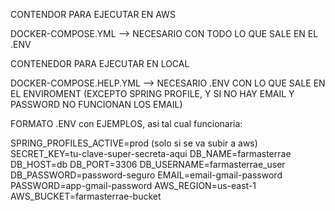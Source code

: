 CONTENDOR PARA EJECUTAR EN AWS

DOCKER-COMPOSE.YML --> NECESARIO CON TODO LO QUE SALE EN EL .ENV

CONTENEDOR PARA EJECUTAR EN LOCAL

DOCKER-COMPOSE.HELP.YML --> NECESARIO .ENV CON LO QUE SALE EN EL ENVIROMENT 
(EXCEPTO SPRING PROFILE, Y SI NO HAY EMAIL Y PASSWORD NO FUNCIONAN LOS EMAIL)



FORMATO .ENV con EJEMPLOS, asi tal cual funcionaria:

SPRING_PROFILES_ACTIVE=prod (solo si se va subir a aws)
SECRET_KEY=tu-clave-super-secreta-aqui
DB_NAME=farmasterrae
DB_HOST=db
DB_PORT=3306
DB_USERNAME=farmasterrae_user
DB_PASSWORD=password-seguro
EMAIL=email-gmail-password
PASSWORD=app-gmail-password
AWS_REGION=us-east-1
AWS_BUCKET=farmasterrae-bucket

